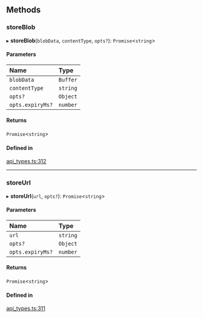 ## Methods

### storeBlob

▸ **storeBlob**(`blobData`, `contentType`, `opts?`): `Promise`<`string`\>

#### Parameters

| Name | Type |
| :------ | :------ |
| `blobData` | `Buffer` |
| `contentType` | `string` |
| `opts?` | `Object` |
| `opts.expiryMs?` | `number` |

#### Returns

`Promise`<`string`\>

#### Defined in

[api_types.ts:312](https://github.com/coda/packs-sdk/blob/main/api_types.ts#L312)

___

### storeUrl

▸ **storeUrl**(`url`, `opts?`): `Promise`<`string`\>

#### Parameters

| Name | Type |
| :------ | :------ |
| `url` | `string` |
| `opts?` | `Object` |
| `opts.expiryMs?` | `number` |

#### Returns

`Promise`<`string`\>

#### Defined in

[api_types.ts:311](https://github.com/coda/packs-sdk/blob/main/api_types.ts#L311)

